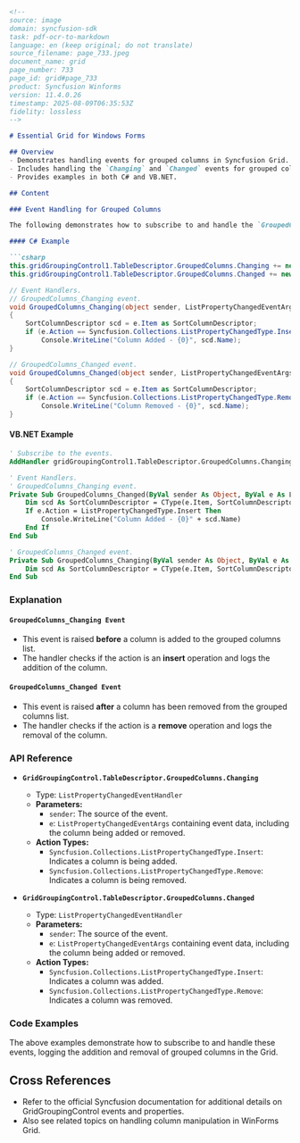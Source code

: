 ```markdown
<!--
source: image
domain: syncfusion-sdk
task: pdf-ocr-to-markdown
language: en (keep original; do not translate)
source_filename: page_733.jpeg
document_name: grid
page_number: 733
page_id: grid#page_733
product: Syncfusion Winforms
version: 11.4.0.26
timestamp: 2025-08-09T06:35:53Z
fidelity: lossless
-->

# Essential Grid for Windows Forms

## Overview
- Demonstrates handling events for grouped columns in Syncfusion Grid.
- Includes handling the `Changing` and `Changed` events for grouped columns.
- Provides examples in both C# and VB.NET.

## Content

### Event Handling for Grouped Columns

The following demonstrates how to subscribe to and handle the `GroupedColumns_Changing` and `GroupedColumns_Changed` events for grouped columns in the Syncfusion Grid.

#### C# Example

```csharp
this.gridGroupingControl1.TableDescriptor.GroupedColumns.Changing += new ListPropertyChangedEventHandler(GroupedColumns_Changing);
this.gridGroupingControl1.TableDescriptor.GroupedColumns.Changed += new ListPropertyChangedEventHandler(GroupedColumns_Changed);

// Event Handlers.
// GroupedColumns_Changing event.
void GroupedColumns_Changing(object sender, ListPropertyChangedEventArgs e)
{
    SortColumnDescriptor scd = e.Item as SortColumnDescriptor;
    if (e.Action == Syncfusion.Collections.ListPropertyChangedType.Insert)
        Console.WriteLine("Column Added - {0}", scd.Name);
}

// GroupedColumns_Changed event.
void GroupedColumns_Changed(object sender, ListPropertyChangedEventArgs e)
{
    SortColumnDescriptor scd = e.Item as SortColumnDescriptor;
    if (e.Action == Syncfusion.Collections.ListPropertyChangedType.Remove)
        Console.WriteLine("Column Removed - {0}", scd.Name);
}
```

#### VB.NET Example

```vb
' Subscribe to the events.
AddHandler gridGroupingControl1.TableDescriptor.GroupedColumns.Changing, AddressOf GroupedColumns_Changing

' Event Handlers.
' GroupedColumns_Changing event.
Private Sub GroupedColumns_Changed(ByVal sender As Object, ByVal e As ListPropertyChangedEventArgs)
    Dim scd As SortColumnDescriptor = CType(e.Item, SortColumnDescriptor)
    If e.Action = ListPropertyChangedType.Insert Then
        Console.WriteLine("Column Added - {0}" + scd.Name)
    End If
End Sub

' GroupedColumns_Changed event.
Private Sub GroupedColumns_Changing(ByVal sender As Object, ByVal e As ListPropertyChangedEventArgs)
    Dim scd As SortColumnDescriptor = CType(e.Item, SortColumnDescriptor)
End Sub
```

### Explanation

#### `GroupedColumns_Changing Event`

- This event is raised **before** a column is added to the grouped columns list.
- The handler checks if the action is an **insert** operation and logs the addition of the column.

#### `GroupedColumns_Changed Event`

- This event is raised **after** a column has been removed from the grouped columns list.
- The handler checks if the action is a **remove** operation and logs the removal of the column.

### API Reference

- **`GridGroupingControl.TableDescriptor.GroupedColumns.Changing`**
  - Type: `ListPropertyChangedEventHandler`
  - **Parameters:**
    - `sender`: The source of the event.
    - `e`: `ListPropertyChangedEventArgs` containing event data, including the column being added or removed.
  - **Action Types:**
    - `Syncfusion.Collections.ListPropertyChangedType.Insert`: Indicates a column is being added.
    - `Syncfusion.Collections.ListPropertyChangedType.Remove`: Indicates a column is being removed.

- **`GridGroupingControl.TableDescriptor.GroupedColumns.Changed`**
  - Type: `ListPropertyChangedEventHandler`
  - **Parameters:**
    - `sender`: The source of the event.
    - `e`: `ListPropertyChangedEventArgs` containing event data, including the column being added or removed.
  - **Action Types:**
    - `Syncfusion.Collections.ListPropertyChangedType.Insert`: Indicates a column was added.
    - `Syncfusion.Collections.ListPropertyChangedType.Remove`: Indicates a column was removed.

### Code Examples

The above examples demonstrate how to subscribe to and handle these events, logging the addition and removal of grouped columns in the Grid.

## Cross References

- Refer to the official Syncfusion documentation for additional details on GridGroupingControl events and properties.
- Also see related topics on handling column manipulation in WinForms Grid.

<!-- tags: [WinForms, Grid, GridGroupingControl, Events, GroupedColumns, SortColumnDescriptor] keywords: [GroupedColumns_Changing, GroupedColumns_Changed, ListPropertyChangedEventHandler, Syncfusion.Collections.ListPropertyChangedType] -->
```